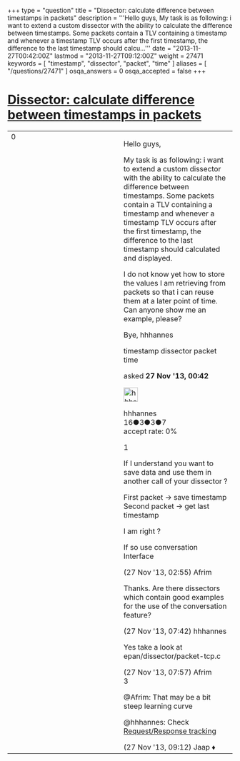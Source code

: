 +++
type = "question"
title = "Dissector: calculate difference between timestamps in packets"
description = '''Hello guys, My task is as following: i want to extend a custom dissector with the ability to calculate the difference between timestamps. Some packets contain a TLV containing a timestamp and whenever a timestamp TLV occurs after the first timestamp, the difference to the last timestamp should calcu...'''
date = "2013-11-27T00:42:00Z"
lastmod = "2013-11-27T09:12:00Z"
weight = 27471
keywords = [ "timestamp", "dissector", "packet", "time" ]
aliases = [ "/questions/27471" ]
osqa_answers = 0
osqa_accepted = false
+++

<div class="headNormal">

# [Dissector: calculate difference between timestamps in packets](/questions/27471/dissector-calculate-difference-between-timestamps-in-packets)

</div>

<div id="main-body">

<div id="askform">

<table id="question-table" style="width:100%;"><colgroup><col style="width: 50%" /><col style="width: 50%" /></colgroup><tbody><tr class="odd"><td style="width: 30px; vertical-align: top"><div class="vote-buttons"><span id="post-27471-upvote" class="ajax-command post-vote up" rel="nofollow" title="I like this post (click again to cancel)"> </span><div id="post-27471-score" class="post-score" title="current number of votes">0</div><span id="post-27471-downvote" class="ajax-command post-vote down" rel="nofollow" title="I dont like this post (click again to cancel)"> </span> <span id="favorite-mark" class="ajax-command favorite-mark" rel="nofollow" title="mark/unmark this question as favorite (click again to cancel)"> </span><div id="favorite-count" class="favorite-count"></div></div></td><td><div id="item-right"><div class="question-body"><p>Hello guys,</p><p>My task is as following: i want to extend a custom dissector with the ability to calculate the difference between timestamps. Some packets contain a TLV containing a timestamp and whenever a timestamp TLV occurs after the first timestamp, the difference to the last timestamp should calculated and displayed.</p><p>I do not know yet how to store the values I am retrieving from packets so that i can reuse them at a later point of time. Can anyone show me an example, please?</p><p>Bye, hhhannes</p></div><div id="question-tags" class="tags-container tags"><span class="post-tag tag-link-timestamp" rel="tag" title="see questions tagged &#39;timestamp&#39;">timestamp</span> <span class="post-tag tag-link-dissector" rel="tag" title="see questions tagged &#39;dissector&#39;">dissector</span> <span class="post-tag tag-link-packet" rel="tag" title="see questions tagged &#39;packet&#39;">packet</span> <span class="post-tag tag-link-time" rel="tag" title="see questions tagged &#39;time&#39;">time</span></div><div id="question-controls" class="post-controls"></div><div class="post-update-info-container"><div class="post-update-info post-update-info-user"><p>asked <strong>27 Nov '13, 00:42</strong></p><img src="https://secure.gravatar.com/avatar/d2ad1b223f1bf47ca43b6c37865b7257?s=32&amp;d=identicon&amp;r=g" class="gravatar" width="32" height="32" alt="hhhannes&#39;s gravatar image" /><p><span>hhhannes</span><br />
<span class="score" title="16 reputation points">16</span><span title="3 badges"><span class="badge1">●</span><span class="badgecount">3</span></span><span title="3 badges"><span class="silver">●</span><span class="badgecount">3</span></span><span title="7 badges"><span class="bronze">●</span><span class="badgecount">7</span></span><br />
<span class="accept_rate" title="Rate of the user&#39;s accepted answers">accept rate:</span> <span title="hhhannes has no accepted answers">0%</span></p></div></div><div id="comments-container-27471" class="comments-container"><span id="27479"></span><div id="comment-27479" class="comment"><div id="post-27479-score" class="comment-score">1</div><div class="comment-text"><p>If I understand you want to save data and use them in another call of your dissector ?</p><p>First packet -&gt; save timestamp<br />
Second packet -&gt; get last timestamp</p><p>I am right ?</p><p>If so use conversation Interface</p></div><div id="comment-27479-info" class="comment-info"><span class="comment-age">(27 Nov '13, 02:55)</span> <span class="comment-user userinfo">Afrim</span></div></div><span id="27495"></span><div id="comment-27495" class="comment"><div id="post-27495-score" class="comment-score"></div><div class="comment-text"><p>Thanks. Are there dissectors which contain good examples for the use of the conversation feature?</p></div><div id="comment-27495-info" class="comment-info"><span class="comment-age">(27 Nov '13, 07:42)</span> <span class="comment-user userinfo">hhhannes</span></div></div><span id="27499"></span><div id="comment-27499" class="comment"><div id="post-27499-score" class="comment-score"></div><div class="comment-text"><p>Yes take a look at epan/dissector/packet-tcp.c</p></div><div id="comment-27499-info" class="comment-info"><span class="comment-age">(27 Nov '13, 07:57)</span> <span class="comment-user userinfo">Afrim</span></div></div><span id="27503"></span><div id="comment-27503" class="comment"><div id="post-27503-score" class="comment-score">3</div><div class="comment-text"><p><span>@Afrim</span>: That may be a bit steep learning curve</p><p><span>@hhhannes</span>: Check <a href="http://anonsvn.wireshark.org/wireshark/trunk/doc/README.request_response_tracking">Request/Response tracking</a></p></div><div id="comment-27503-info" class="comment-info"><span class="comment-age">(27 Nov '13, 09:12)</span> <span class="comment-user userinfo">Jaap ♦</span></div></div></div><div id="comment-tools-27471" class="comment-tools"></div><div class="clear"></div><div id="comment-27471-form-container" class="comment-form-container"></div><div class="clear"></div></div></td></tr></tbody></table>

</div>

</div>

